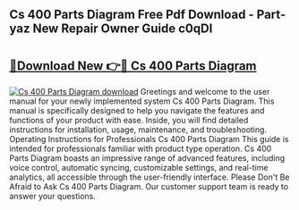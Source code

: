 ## Cs 400 Parts Diagram Free Pdf Download - Part-yaz New Repair Owner Guide c0qDI

# <h2><a href="http://dfjk25.blite.top/?on=Cs+400+Parts+Diagram">🔗Download New 👉🔴 Cs 400 Parts Diagram</a></h2>

[![Cs 400 Parts Diagram download](https://i.imgur.com/lujVjoI.png)](http://dfjk25.blite.top/?on=Cs+400+Parts+Diagram)
Greetings and welcome to the user manual for your newly implemented system Cs 400 Parts Diagram. This manual is specifically designed to help you navigate the features and functions of your product with ease. Inside, you will find detailed instructions for installation, usage, maintenance, and troubleshooting. Operating Instructions for Professionals Cs 400 Parts Diagram This guide is intended for professionals familiar with product type operation. Cs 400 Parts Diagram boasts an impressive range of advanced features, including voice control, automatic syncing, customizable settings, and real-time analytics, all accessible through the user-friendly interface. Please Don't Be Afraid to Ask Cs 400 Parts Diagram. Our customer support team is ready to answer your questions.
